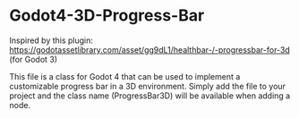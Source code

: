 # Godot4-3D-Progress-Bar
Inspired by this plugin:  https://godotassetlibrary.com/asset/gg9dL1/healthbar-/-progressbar-for-3d (for Godot 3)

This file is a class for Godot 4 that can be used to implement a customizable progress bar in a 3D environment.
Simply add the file to your project and the class name (ProgressBar3D) will be available when adding a node.
